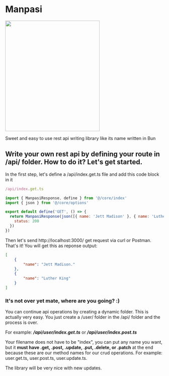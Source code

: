 # Manpasi

<img src="https://github.com/BahlulHasanli/manpasi/assets/15572553/259f9f6f-f297-4a18-953b-b9ee9d170196" width="300" height="350">

Sweet and easy to use rest api writing library like its name written in Bun


## Write your own rest api by defining your route in /api/ folder. How to do it? Let's get started.

In the first step, let's define a /api/index.get.ts file and add this code block in it

```js
/api/index.get.ts

import { ManpasiResponse, define } from '@/core/index'
import { json } from '@/core/options'

export default define('GET', () => {
  return ManpasiResponse(json([{ name: 'Jett Madison' }, { name: 'Luther King' }]), {
    status: 200
  })
})
```

Then let's send http://localhost:3000/ get request via curl or Postman. That's it! You will get this as reponse output:
```json
[
    {
        "name": "Jett Madison."
    },
    {
        "name": "Luther King"
    }
]
```


### It's not over yet mate, where are you going? :) 

You can continue api operations by creating a dynamic folder. This is actually very easy. You just create a /user/ folder in the /api/ folder and the process is over.

For example: ***/api/user/index.get.ts*** or ***/api/user/index.post.ts***

Your filename does not have to be "index", you can put any name you want, but it **must have .get, .post, .update, .put, .delete, or .patch** at the end because these are our method names for our crud operations. For example: user.get.ts, user.post.ts, user.update.ts.

The library will be very nice with new updates.
